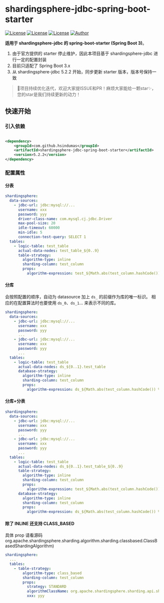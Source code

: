 # shardingsphere-jdbc-spring-boot-starter

[![License](https://img.shields.io/badge/license-GPLv3-blue.svg)](http://www.gnu.org/licenses/gpl-3.0.html)
[![License](https://img.shields.io/badge/JDK-17+-4EB1BA.svg)](https://docs.oracle.com/en/java/javase/17/)
[![License](https://img.shields.io/badge/SpringBoot-3+-green.svg)](https://docs.spring.io/spring-boot/docs/2.1.5.RELEASE/reference/htmlsingle/)
[![Author](https://img.shields.io/badge/Author-HsinDumas-orange.svg?style=flat-square)](https://github.com/HsinDumas)

**适用于 shardingsphere-jdbc 的 spring-boot-starter (Spring Boot 3)**。

1. 由于官方提供的 starter 停止维护，因此本项目基于 shardingsphere-jdbc 进行一定的配置封装
2. 目前只适配了 Spring Boot 3.x
2. 从 shardingsphere-jdbc 5.2.2 开始，同步更新 starter 版本，版本号保持一致

> 🚀项目持续优化迭代，欢迎大家提ISSUE和PR！麻烦大家能给一颗star✨，您的star是我们持续更新的动力！

## 快速开始

### 引入依赖

```xml

<dependency>
    <groupId>com.github.hsindumas</groupId>
    <artifactId>shardingsphere-jdbc-spring-boot-starter</artifactId>
    <version>5.2.2</version>
</dependency>
```

### 配置属性

#### 分表

``` yaml
shardingsphere:
  data-sources:
    - jdbc-url: jdbc:mysql://...
      username: xxx
      password: yyy
      driver-class-name: com.mysql.cj.jdbc.Driver
      max-pool-size: 20
      idle-timeout: 60000
      min-idle: 5
      connection-test-query: SELECT 1
  tables:
    - logic-table: test_table
      actual-data-nodes: test_table_${0..9}
      table-strategy:
        algorithm-type: inline
        sharding-column: test_column
        props:
          algorithm-expression: test_${Math.abs(test_column.hashCode()) % 10}
```

#### 分库

会按照配置的顺序，自动为 datasource 加上 `ds_` 的前缀作为库的唯一标识。
相应的在配置算法时也要使用 `ds_0`、`ds_1`... 来表示不同的库。

``` yaml
shardingsphere:
  data-sources:
    - jdbc-url: jdbc:mysql://...
      username: xxx
      password: yyy
      ...
    - jdbc-url: jdbc:mysql://...
      username: xxx
      password: yyy
      ...
  tables:
    - logic-table: test_table
      actual-data-nodes: ds_${0..1}.test_table
      database-strategy:
        algorithm-type: inline
        sharding-column: test_column
        props:
          algorithm-expression: ds_${Math.abs(test_column.hashCode()) % 2}
```

#### 分库+分表

``` yaml
shardingsphere:
  data-sources:
    - jdbc-url: jdbc:mysql://...
      username: xxx
      password: yyy
      ...
    - jdbc-url: jdbc:mysql://...
      username: xxx
      password: yyy
      ...
  tables:
    - logic-table: test_table
      actual-data-nodes: ds_${0..1}.test_table_${0..9}
      table-strategy:
        algorithm-type: inline
        sharding-column: test_column
        props:
          algorithm-expression: test_${Math.abs(test_column.hashCode()) % 10}
      database-strategy:
        algorithm-type: inline
        sharding-column: test_column
        props:
          algorithm-expression: ds_${Math.abs(test_column.hashCode()) % 2}
```

#### 除了 INLINE 还支持 CLASS_BASED

具体 prop 请看源码 org.apache.shardingsphere.sharding.algorithm.sharding.classbased.ClassBasedShardingAlgorithm)

``` yaml
shardingsphere:
  ...
  tables:
    - table-strategy:
        algorithm-type: class_based
        sharding-column: test_column
        props:
          strategy: STANDARD
          algorithmClassName: org.apache.shardingsphere.sharding.api.sharding.standard.StandardShardingAlgorithm...
          xxx: yyy
```